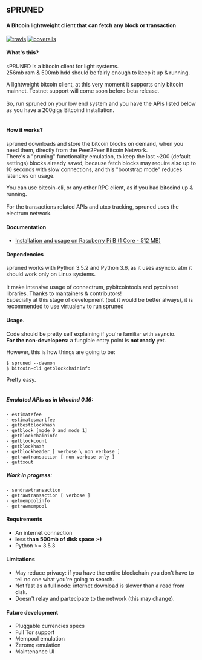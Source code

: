 ## sPRUNED
#### A Bitcoin lightweight client that can fetch any block or transaction

[![travis](https://travis-ci.org/gdassori/spruned.svg?branch=master)](https://travis-ci.org/gdassori/spruned)
[![coveralls](https://coveralls.io/repos/github/gdassori/spruned/badge.svg)](https://coveralls.io/github/gdassori/spruned)

#### What's this?

<p>sPRUNED is a bitcoin client for light systems. <br />
256mb ram & 500mb hdd should be fairly enough to keep it up & running.
<br />

A lightweight bitcoin client, at this very moment it supports only bitcoin mainnet.
Testnet support will come soon before beta release.<br /><br />
So, run spruned on your low end system and you have the APIs listed below as you have a 200gigs Bitcoind installation.
<br /><br />

#### How it works?

spruned downloads and store the bitcoin blocks on demand, when you need them, directly from the Peer2Peer Bitcoin Network.<br/>
There's a "pruning" functionality emulation, to keep the last ~200 (default settings) blocks already saved, because 
fetch blocks may require also up to 10 seconds with slow connections, and this "bootstrap mode" reduces latencies on usage.<br />

You can use bitcoin-cli, or any other RPC client, as if you had bitcoind up & running.<br /><br />
For the transactions related APIs and utxo tracking, spruned uses the electrum network.

#### Documentation

* [Installation and usage on Raspberry Pi B (1 Core - 512 MB)](https://github.com/gdassori/spruned/tree/master/docs/RASPBERRY.md)

#### Dependencies

spruned works with Python 3.5.2 and Python 3.6, as it uses asyncio. atm it should work only on Linux systems.<br />
<br />
It make intensive usage of connectrum, pybitcointools and pycoinnet libraries. Thanks to mantainers & contributors! <br />
Especially at this stage of development (but it would be better always), it is recommended to use virtualenv to run spruned

#### Usage.
Code should be pretty self explaining if you're familiar with asyncio.<br />
**For the non-developers:** a fungible entry point is **not ready** yet.<br />

However, this is how things are going to be:
```
$ spruned --daemon
$ bitcoin-cli getblockchaininfo
```
Pretty easy.
<br /><br />

##### Emulated APIs as in bitcoind 0.16:
```
- estimatefee
- estimatesmartfee
- getbestblockhash
- getblock [mode 0 and mode 1]
- getblockchaininfo
- getblockcount
- getblockhash
- getblockheader [ verbose \ non verbose ]
- getrawtransaction [ non verbose only ]
- gettxout
```

##### Work in progress:

```
- sendrawtransaction
- getrawtransaction [ verbose ]
- getmempoolinfo
- getrawmempool
```


#### Requirements
- An internet connection
- **less than 500mb of disk space :-)**
- Python >= 3.5.3


#### Limitations

- May reduce privacy: if you have the entire blockchain you don't have to tell no one what you're going to search.
- Not fast as a full node: internet download is slower than a read from disk.
- Doesn't relay and partecipate to the network (this may change).


#### Future development
 
- Pluggable currencies specs
- Full Tor support
- Mempool emulation
- Zeromq emulation
- Maintenance UI
